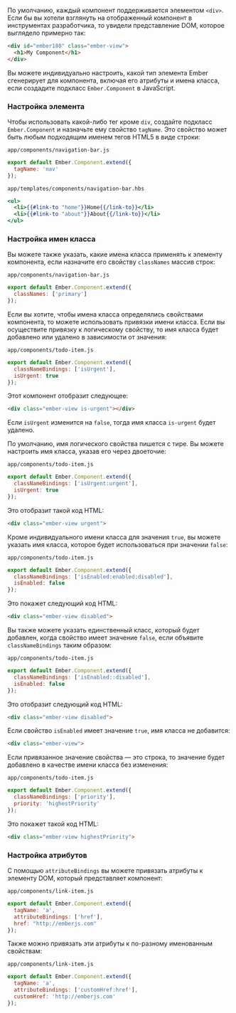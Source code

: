 По умолчанию, каждый компонент поддерживается элементом `<div>`. Если бы вы хотели взглянуть на отображенный компонент в инструментах разработчика, то увидели представление DOM, которое выглядело примерно так:

```html
<div id="ember180" class="ember-view">
  <h1>My Component</h1>
</div>
```

Вы можете индивидуально настроить, какой тип элемента Ember сгенерирует для компонента, включая его атрибуты и имена класса, если создадите подкласс `Ember.Component` в JavaScript.

### Настройка элемента

Чтобы использовать какой-либо тег кроме `div`, создайте подкласс `Ember.Component` и назначьте ему свойство `tagName`. Это свойство может быть любым подходящим именем тегов HTML5 в виде строки:

`app/components/navigation-bar.js`
```js
export default Ember.Component.extend({
  tagName: 'nav'
});
```

`app/templates/components/navigation-bar.hbs`
```hbs
<ul>
  <li>{{#link-to "home"}}Home{{/link-to}}</li>
  <li>{{#link-to "about"}}About{{/link-to}}</li>
</ul>
```

### Настройка имен класса

Вы можете также указать, какие имена класса применять к элементу компонента, если назначите его свойству `classNames` массив строк:

`app/components/navigation-bar.js`
```js
export default Ember.Component.extend({
  classNames: ['primary']
});
```

Если вы хотите, чтобы имена класса определялись свойствами компонента, то можете использовать привязки имени класса. Если вы осуществите привязку к логическому свойству, то имя класса будет добавлено или удалено в зависимости от значения:

`app/components/todo-item.js`
```js
export default Ember.Component.extend({
  classNameBindings: ['isUrgent'],
  isUrgent: true
});
```

Этот компонент отобразит следующее:

```html
<div class="ember-view is-urgent"></div>
```

Если `isUrgent` изменится на `false`, тогда имя класса `is-urgent` будет удалено.

По умолчанию, имя логического свойства пишется с тире. Вы можете настроить имя класса, указав его через двоеточие:

`app/components/todo-item.js`
```js
export default Ember.Component.extend({
  classNameBindings: ['isUrgent:urgent'],
  isUrgent: true
});
```

Это отобразит такой код HTML:

```html
<div class="ember-view urgent">
```

Кроме индивидуального имени класса для значения `true`, вы можете указать имя класса, которое будет использоваться при значении `false`:

`app/components/todo-item.js`
```js
export default Ember.Component.extend({
  classNameBindings: ['isEnabled:enabled:disabled'],
  isEnabled: false
});
```

Это покажет следующий код HTML:

```html
<div class="ember-view disabled">
```

Вы также можете указать единственный класс, который будет добавлен, когда свойство имеет значение `false`, если объявите `classNameBindings` таким образом:

`app/components/todo-item.js`
```js
export default Ember.Component.extend({
  classNameBindings: ['isEnabled::disabled'],
  isEnabled: false
});
```

Это отобразит следующий код HTML:

```html
<div class="ember-view disabled">
```

Если свойство `isEnabled` имеет значение `true`, имя класса не добавится:

```html
<div class="ember-view">
```

Если привязанное значение свойства — это строка, то значение будет добавлено в качестве имени класса без изменения:

`app/components/todo-item.js`
```js
export default Ember.Component.extend({
  classNameBindings: ['priority'],
  priority: 'highestPriority'
});
```

Это покажет такой код HTML:

```html
<div class="ember-view highestPriority">
```

### Настройка атрибутов

С помощью `attributeBindings` вы можете привязать атрибуты к элементу DOM, который представляет компонент: 

`app/components/link-item.js`
```js
export default Ember.Component.extend({
  tagName: 'a',
  attributeBindings: ['href'],
  href: "http://emberjs.com"
});
```

Также можно привязать эти атрибуты к по-разному именованным свойствам:

`app/components/link-item.js`
```js
export default Ember.Component.extend({
  tagName: 'a',
  attributeBindings: ['customHref:href'],
  customHref: 'http://emberjs.com'
});
```